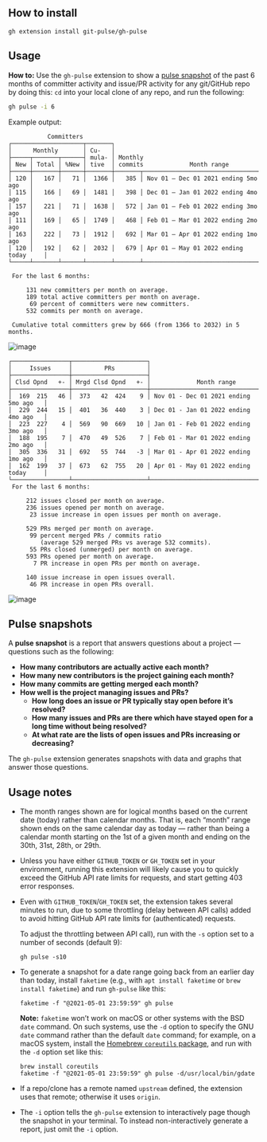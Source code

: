 ## How to install

```
gh extension install git-pulse/gh-pulse
```

## Usage

**How to:** Use the `gh-pulse` extension to show a [pulse snapshot](#pulse-snapshots) of the past 6 months of committer activity and issue/PR activity for any git/GitHub repo by doing this: `cd` into your local clone of any repo, and run the following:

```bash
gh pulse -i 6
```

Example output:

```
           Committers
┌────────────────────┬───────┐
│      Monthly       │ Cu-   │
├─────┬───────┬──────┤ mula- │ Monthly
│ New │ Total │ %New │ tive  │ commits             Month range
├─────┼───────┼──────┼───────┼───────┬───────────────────────────────────────┐
│ 120 │   167 │   71 │  1366 │   385 │ Nov 01 – Dec 01 2021 ending 5mo ago   │
│ 115 │   166 │   69 │  1481 │   398 │ Dec 01 – Jan 01 2022 ending 4mo ago   │
│ 157 │   221 │   71 │  1638 │   572 │ Jan 01 – Feb 01 2022 ending 3mo ago   │
│ 111 │   169 │   65 │  1749 │   468 │ Feb 01 – Mar 01 2022 ending 2mo ago   │
│ 163 │   222 │   73 │  1912 │   692 │ Mar 01 – Apr 01 2022 ending 1mo ago   │
│ 120 │   192 │   62 │  2032 │   679 │ Apr 01 – May 01 2022 ending today     │
└─────┴───────┴──────┴───────┴───────┴───────────────────────────────────────┘

 For the last 6 months:

     131 new committers per month on average.
     189 total active committers per month on average.
      69 percent of committers were new committers.
     532 commits per month on average.

 Cumulative total committers grew by 666 (from 1366 to 2032) in 5 months.
```

![image](https://user-images.githubusercontent.com/194984/166609194-9380ed86-1282-45da-842a-d8ac4e6d4e96.png)

```
┌────────────────┬─────────────────────┐
│     Issues     │         PRs         │
├────────────────┼─────────────────────┤
│ Clsd Opnd   +- │ Mrgd Clsd Opnd   +- │             Month range
├────────────────┼─────────────────────┼───────────────────────────────────────┐
│  169  215   46 │  373   42  424    9 │ Nov 01 - Dec 01 2021 ending 5mo ago   │
│  229  244   15 │  401   36  440    3 │ Dec 01 - Jan 01 2022 ending 4mo ago   │
│  223  227    4 │  569   90  669   10 │ Jan 01 - Feb 01 2022 ending 3mo ago   │
│  188  195    7 │  470   49  526    7 │ Feb 01 - Mar 01 2022 ending 2mo ago   │
│  305  336   31 │  692   55  744   -3 │ Mar 01 - Apr 01 2022 ending 1mo ago   │
│  162  199   37 │  673   62  755   20 │ Apr 01 - May 01 2022 ending today     │
└────────────────┴─────────────────────┴───────────────────────────────────────┘
 For the last 6 months:

     212 issues closed per month on average.
     236 issues opened per month on average.
      23 issue increase in open issues per month on average.

     529 PRs merged per month on average.
      99 percent merged PRs / commits ratio
         (average 529 merged PRs vs average 532 commits).
      55 PRs closed (unmerged) per month on average.
     593 PRs opened per month on average.
       7 PR increase in open PRs per month on average.

     140 issue increase in open issues overall.
      46 PR increase in open PRs overall.
```

![image](https://user-images.githubusercontent.com/194984/166609488-ea747459-6477-4b41-b26f-4859f55c104b.png)

## Pulse snapshots

A **pulse snapshot** is a report that answers questions about a project — questions such as the following:

- **How many contributors are actually active each month?**
- **How many new contributors is the project gaining each month?**
- **How many commits are getting merged each month?**
- **How well is the project managing issues and PRs?**
  - **How long does an issue or PR typically stay open before it’s resolved?**
  - **How many issues and PRs are there which have stayed open for a long time without being resolved?**
  - **At what rate are the lists of open issues and PRs increasing or decreasing?**

The `gh-pulse` extension generates snapshots with data and graphs that answer those questions.

## Usage notes

- The month ranges shown are for logical months based on the current date (today) rather than calendar months. That is, each “month” range shown ends on the same calendar day as today — rather than being a calendar month starting on the 1st of a given month and ending on the 30th, 31st, 28th, or 29th.

- Unless you have either `GITHUB_TOKEN` or `GH_TOKEN` set in your environment, running this extension will likely cause you to quickly exceed the GitHub API rate limits for requests, and start getting 403 error responses.

- Even with `GITHUB_TOKEN`/`GH_TOKEN` set, the extension takes several minutes to run, due to some throttling (delay between API calls) added to avoid hitting GitHub API rate limits for (authenticated) requests.

  To adjust the throttling between API call), run with the `-s` option set to a number of seconds (default 9):

  ```
  gh pulse -s10
  ```

- To generate a snapshot for a date range going back from an earlier day than today, install `faketime` (e.g., with `apt install faketime` or `brew install faketime`) and run `gh-pulse` like this:

  ```
  faketime -f "@2021-05-01 23:59:59" gh pulse
  ```

  **Note:** `faketime` won’t work on macOS or other systems with the BSD `date` command. On such systems, use the `-d` option to specify the GNU `date` command rather than the default `date` command; for example, on a macOS system, install the [Homebrew `coreutils` package](https://formulae.brew.sh/formula/coreutils), and run with the `-d` option set like this:

  ```
  brew install coreutils
  faketime -f "@2021-05-01 23:59:59" gh pulse -d/usr/local/bin/gdate
  ```

- If a repo/clone has a remote named `upstream` defined, the extension uses that remote; otherwise it uses `origin`.

- The `-i` option tells the `gh-pulse` extension to interactively page though the snapshot in your terminal. To instead non-interactively generate a report, just omit the `-i` option.
